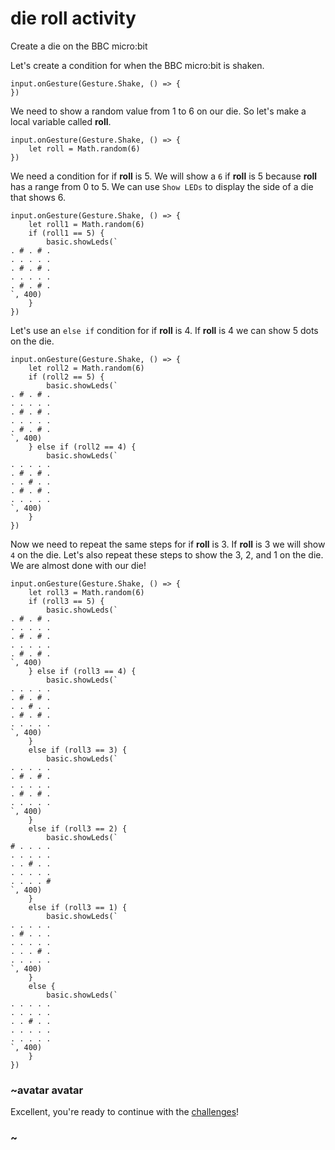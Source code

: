 # die roll activity

Create a die on the BBC micro:bit 

Let's create a condition for when the BBC micro:bit is shaken.

```
input.onGesture(Gesture.Shake, () => {
})
```

We need to show a random value from 1 to 6 on our die. So let's make a local variable called **roll**.

```
input.onGesture(Gesture.Shake, () => {
    let roll = Math.random(6)
})
```

We need a condition for if **roll** is 5. We will show a `6` if **roll** is 5 because **roll** has a range from 0 to 5. We can use `Show LEDs` to display the side of a die that shows 6.

```
input.onGesture(Gesture.Shake, () => {
    let roll1 = Math.random(6)
    if (roll1 == 5) {
        basic.showLeds(`
. # . # .
. . . . .
. # . # .
. . . . .
. # . # .
`, 400)
    }
})
```

Let's use an `else if` condition for if **roll** is 4. If **roll** is 4 we can show 5 dots on the die.

```
input.onGesture(Gesture.Shake, () => {
    let roll2 = Math.random(6)
    if (roll2 == 5) {
        basic.showLeds(`
. # . # .
. . . . .
. # . # .
. . . . .
. # . # .
`, 400)
    } else if (roll2 == 4) {
        basic.showLeds(`
. . . . .
. # . # .
. . # . .
. # . # .
. . . . .
`, 400)
    }
})
```

Now we need to repeat the same steps for if **roll** is 3. If **roll** is 3 we will show `4` on the die. Let's also repeat these steps to show the 3, 2, and 1 on the die. We are almost done with our die!

```
input.onGesture(Gesture.Shake, () => {
    let roll3 = Math.random(6)
    if (roll3 == 5) {
        basic.showLeds(`
. # . # .
. . . . .
. # . # .
. . . . .
. # . # .
`, 400)
    } else if (roll3 == 4) {
        basic.showLeds(`
. . . . .
. # . # .
. . # . .
. # . # .
. . . . .
`, 400)
    }
    else if (roll3 == 3) {
        basic.showLeds(`
. . . . .
. # . # .
. . . . .
. # . # .
. . . . .
`, 400)
    }
    else if (roll3 == 2) {
        basic.showLeds(`
# . . . .
. . . . .
. . # . .
. . . . .
. . . . #
`, 400)
    }
    else if (roll3 == 1) {
        basic.showLeds(`
. . . . .
. # . . .
. . . . .
. . . # .
. . . . .
`, 400)
    }
    else {
        basic.showLeds(`
. . . . .
. . . . .
. . # . .
. . . . .
. . . . .
`, 400)
    }
})
```

### ~avatar avatar

Excellent, you're ready to continue with the [challenges](/lessons/die-roll/challenges)!

### ~


